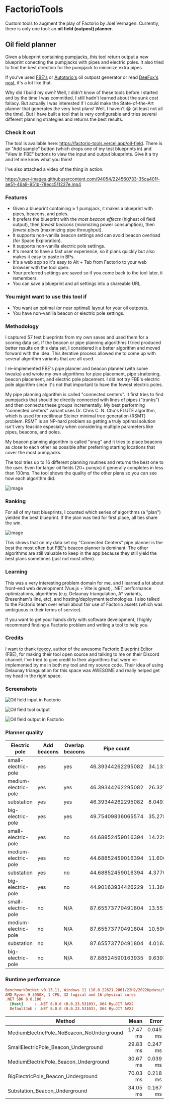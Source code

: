 # FactorioTools

Custom tools to augment the play of Factorio by Joel Verhagen. Currently, there is only one tool: an **oil field (outpost) planner**.

## Oil field planner


Given a blueprint containing pumpjacks, this tool return output a new blueprint conecting the pumpjacks with pipes and
electric poles. It also tried to find the best direction for the pumpjack to minimize extra pipes.

If you've used [FBE's](https://fbe.teoxoy.com/) or [Autotorio's](https://www.autotorio.com/oil) oil outpost generator or read [DeeFox's post](https://www.reddit.com/r/factorio/comments/6all0k/after_those_blueprintwizardryposts_i_decided_to/), it's a lot like that.

Why did I build my own? Well, I didn't know of these tools before I started and by the time I was committed, I still hadn't learned about the sunk cost fallacy. But actually I was interested if I could make the State-of-the-Art planner that generates the very best plans! Well, I haven't 😂 (at least not all the time). But I have built a tool that is very configurable and tries several different planning strategies and returns the best results.

### Check it out

The tool is available here: https://factorio-tools.vercel.app/oil-field. There is an "Add sample" button (which drops one of my test blueprints in) and "View in FBE" buttons to view the input and output blueprints. Give it a try and let me know what you think!

I've also attached a video of the thing in action.

https://user-images.githubusercontent.com/94054/224560733-35ca401f-ae51-46a9-951b-78ecc511227e.mp4

### Features

- Given a blueprint containing ≥ 1 pumpjack, it makes a blueprint with pipes, beacons, and poles.
- It prefers the blueprint with the _most beacon effects_ (highest oil field output), then _fewest beacons_ (minimizing power consumption), then _fewest pipes_ (maximizing pipe throughput).
- It supports non-vanilla beacon settings and can avoid beacon overload (for Space Exploration).
- It supports non-vanilla electric pole settings.
- It's meant to have a fast user experience, so it plans quickly but also makes it easy to paste in BPs.
- It's a web app so it's easy to Alt + Tab from Factorio to your web browser with the tool open.
- Your preferred settings are saved so if you come back to the tool later, it remembers.
- You can save a blueprint and all settings into a shareable URL.

### You might want to use this tool if

- You want an optimal (or near optimal) layout for your oil outposts.
- You have non-vanilla beacon or electric pole settings.

### Methodology

I captured 57 test blueprints from my own saves and used them for a scoring data set. If the beacon or pipe planning algorithms I tried produced better results on this data set, I considered it a better algorithm and moved forward with the idea. This iterative process allowed me to come up with several algorithm variants that are all used.

I re-implemented FBE's pipe planner and beacon planner (with some tweaks) and wrote my own algorithms for pipe placement, pipe straitening, beacon placement, and electric pole placement. I did not try FBE's electric pole algorithm since it's not that important to have the fewest electric poles.

My pipe planning algorithm is called "connected centers". It first tries to find pumpjacks that should be directly connected with lines of pipes ("trunks") and then connects these groups incrementally. My best performing "connected centers" variant uses Dr. Chris C. N. Chu's FLUTE algorithm, which is used for rectilinear Steiner minimal tree generation (RSMT) problem. RSMT is an NP-hard problem so getting a truly optimal solution isn't very feasible especially when considering multiple parameters like pipes, beacons, and poles.

My beacon planning algorithm is called "snug" and it tries to place beacons as close to each other as possible after preferring starting locations that cover the most pumpjacks.

The tool tries up to 16 different planning routines and returns the best one to the user. Even for larger oil fields (20+ pumps) it generally completes in less than 100ms. The tool shows the quality of the other plans so you can see how each algorithm did.

![image](https://user-images.githubusercontent.com/94054/224569867-936af0b4-28e1-4c44-9ad5-af33e89f8236.png)

### Ranking

For all of my test blueprints, I counted which series of algorithms (a "plan") yielded the best blueprint. If the plan was tied for first place, all ties share the win.

![image](https://user-images.githubusercontent.com/94054/224569786-4ce67ec9-ba83-461e-9d1e-f1343909c79c.png)

This shows that on my data set my "Connected Centers" pipe planner is the best the most often but FBE's beacon planner is dominant. The other algorithms are still valuable to keep in the app because they still yield the best plans sometimes (just not most often).

### Learning

This was a very interesting problem domain for me, and I learned a lot about front-end web development (Vue.js + Vite is great), .NET performance optimizations, algorithms (e.g. Delaunay triangulation, A* variants, Bresenham's line, etc), and hosting/deployment technologies. I also talked to the Factorio team over email about fair use of Factorio assets (which was ambiguous in their terms of service).

If you want to get your hands dirty with software development, I highly recommend finding a Factorio problem and writing a tool to help you.

### Credits

I want to thank [teoxoy](https://github.com/teoxoy), author of the awesome Factorio Blueprint Editor (FBE), for making their tool open source and talking to me on their Discord channel. I've tried to give credit to their algorithms that were re-implemented by me in both my tool and my source code. Their idea of using Delaunay triangulation for this space was AWESOME and really helped get my head in the right space.

### Screenshots

![Oil field input in Factorio](docs/img/oil-field-input-in-factorio.png)

![Oil field tool output](docs/img/oil-field-tool-ouptut.png)

![Oil field output in Factorio](docs/img/oil-field-output-in-factorio.png)

### Planner quality

| Electric pole        | Add beacons | Overlap beacons | Pipe count        | Pole count         | Beacon count      | Effect count       |
| -------------------- | ----------- | --------------- | ----------------- | ------------------ | ----------------- | ------------------ |
| small-electric-pole  | yes         | yes             | 46.39344262295082 | 34.131147540983605 | 80.81967213114754 | 110.14754098360656 |
| medium-electric-pole | yes         | yes             | 46.39344262295082 | 26.327868852459016 | 80.81967213114754 | 110.14754098360656 |
| substation           | yes         | yes             | 46.39344262295082 | 8.049180327868852  | 80.81967213114754 | 110.14754098360656 |
| big-electric-pole    | yes         | yes             | 49.75409836065574 | 35.278688524590166 | 77.04918032786885 | 106.24590163934427 |
| small-electric-pole  | yes         | no              | 44.68852459016394 | 14.229508196721312 | 6.19672131147541  | 11.80327868852459  |
| medium-electric-pole | yes         | no              | 44.68852459016394 | 11.60655737704918  | 6.19672131147541  | 11.80327868852459  |
| substation           | yes         | no              | 44.68852459016394 | 4.377049180327869  | 6.19672131147541  | 11.80327868852459  |
| big-electric-pole    | yes         | no              | 44.90163934426229 | 11.360655737704919 | 6.19672131147541  | 11.80327868852459  |
| small-electric-pole  | no          | N/A             | 87.65573770491804 | 13.557377049180328 | 0                 | 0                  |
| medium-electric-pole | no          | N/A             | 87.65573770491804 | 10.59016393442623  | 0                 | 0                  |
| substation           | no          | N/A             | 87.65573770491804 | 4.016393442622951  | 0                 | 0                  |
| big-electric-pole    | no          | N/A             | 87.88524590163935 | 9.639344262295081  | 0                 | 0                  |

### Runtime performance

``` ini
BenchmarkDotNet v0.13.11, Windows 11 (10.0.22621.2861/22H2/2022Update/SunValley2)
AMD Ryzen 9 3950X, 1 CPU, 32 logical and 16 physical cores
.NET SDK 8.0.100
  [Host]     : .NET 8.0.0 (8.0.23.53103), X64 RyuJIT AVX2
  DefaultJob : .NET 8.0.0 (8.0.23.53103), X64 RyuJIT AVX2
```

| Method                                    |     Mean |    Error |   StdDev |
| ----------------------------------------- | -------: | -------: | -------: |
| MediumElectricPole_NoBeacon_NoUnderground | 17.47 ms | 0.045 ms | 0.042 ms |
| SmallElectricPole_Beacon_Underground      | 29.83 ms | 0.247 ms | 0.219 ms |
| MediumElectricPole_Beacon_Underground     | 30.67 ms | 0.039 ms | 0.033 ms |
| BigElectricPole_Beacon_Underground        | 70.03 ms | 0.218 ms | 0.204 ms |
| Substation_Beacon_Underground             | 34.05 ms | 0.167 ms | 0.140 ms |
